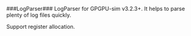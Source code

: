###LogParser###
LogParser for GPGPU-sim v3.2.3+. It helps to parse plenty of log files quickly.

Support register allocation.
